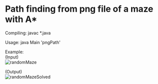 # Path finding from png file of a maze with A*

Compiling:
javac *.java

Usage:
java Main 'pngPath'

Example:\
(Input)\
![randomMaze](https://user-images.githubusercontent.com/113990698/208050562-e75f4dd8-5612-4e58-98f3-63bd207ed150.png)

(Output)\
![randomMazeSolved](https://user-images.githubusercontent.com/113990698/208050618-397d338d-e921-4622-954c-e5b93014c113.png)
